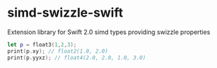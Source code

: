 # simd-swizzle-swift

Extension library for Swift 2.0 simd types providing swizzle properties

``` swift
let p = float3(1,2,3);
print(p.xy); // float2(1.0, 2.0)
print(p.yyxz); // float4(2.0, 2.0, 1.0, 3.0)
```

